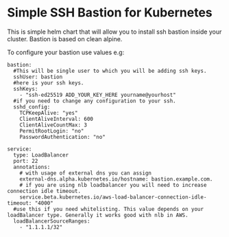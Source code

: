 # Simple SSH Bastion for Kubernetes 


This is simple helm chart that will allow you to install ssh bastion inside your cluster.
Bastion is based on clean alpine.

To configure your bastion use values e.g:

```
bastion:
  #This will be single user to which you will be adding ssh keys.
  sshUser: bastion
  #here is your ssh keys.
  sshKeys:
    - "ssh-ed25519 ADD_YOUR_KEY_HERE yourname@yourhost"
  #if you need to change any configuration to your ssh.
  sshd_config:
    TCPKeepAlive: "yes"
    ClientAliveInterval: 600
    ClientAliveCountMax: 3
    PermitRootLogin: "no"
    PasswordAuthentication: "no"

service:
  type: LoadBalancer
  port: 22
  annotations:
    # with usage of external dns you can assign 
    external-dns.alpha.kubernetes.io/hostname: bastion.example.com.
    # if you are using nlb loadbalancer you will need to increase connection idle timeout.
    service.beta.kubernetes.io/aws-load-balancer-connection-idle-timeout: "4000"
  #use this if you need whitelisting. This value depends on your loadBalancer type. Generally it works good with nlb in AWS.
  loadBalancerSourceRanges: 
    - "1.1.1.1/32"
```

